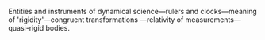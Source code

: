 Entities and instruments of dynamical science—rulers and clocks—meaning of 'rigidity'—congruent transformations —relativity of measurements—quasi-rigid bodies.